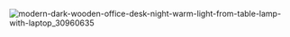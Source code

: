 ![modern-dark-wooden-office-desk-night-warm-light-from-table-lamp-with-laptop_30960635](https://github.com/MianajiAli/MianajiAli/assets/87234097/a17990bc-7465-47de-9f02-a21949776204)
